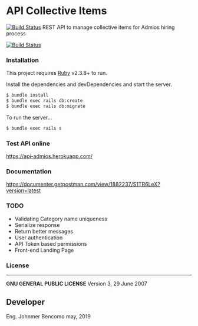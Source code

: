 
# API Collective Items
[![Build Status](https://travis-ci.org/bjohnmer/api_admios.svg?branch=master)](https://travis-ci.org/bjohnmer/api_admios)
REST API to manage collective items for Admios hiring process

[![Build Status](https://travis-ci.org/joemccann/dillinger.svg?branch=master)](https://travis-ci.org/joemccann/dillinger)

### Installation

This project requires [Ruby](https://www.ruby-lang.org) v2.3.8+ to run.

Install the dependencies and devDependencies and start the server.

```sh
$ bundle install
$ bundle exec rails db:create
$ bundle exec rails db:migrate
```

To run the server...

```sh
$ bundle exec rails s
```

### Test API online
https://api-admios.herokuapp.com/

### Documentation
https://documenter.getpostman.com/view/1882237/S1TR6LeX?version=latest

### TODO
  * Validating Category name uniqueness
  * Serialize response
  * Return better messages
  * User authentication
  * API Token based permissions
  * Front-end Landing Page

### License
----

**GNU GENERAL PUBLIC LICENSE**
Version 3, 29 June 2007

## Developer
Eng. Johnmer Bencomo
may, 2019
